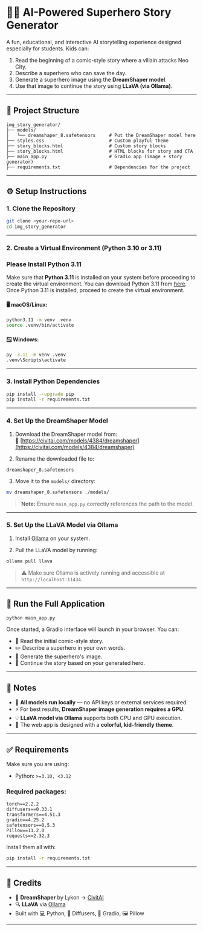 # 🦸‍♂️ AI-Powered Superhero Story Generator

A fun, educational, and interactive AI storytelling experience designed especially for students. Kids can:

1. Read the beginning of a comic-style story where a villain attacks Neo City.
2. Describe a superhero who can save the day.
3. Generate a superhero image using the **DreamShaper model**.
4. Use that image to continue the story using **LLaVA (via Ollama)**.

---

## 📁 Project Structure

```
img_story_generator/
├── models/
│   └── dreamshaper_8.safetensors     # Put the DreamShaper model here
├── styles.css                        # Custom playful theme
├── story_blocks.html                 # Custom story blocks
├── story_blocks.html                 # HTML blocks for story and CTA
├── main_app.py                       # Gradio app (image + story generator)
├── requirements.txt                  # Dependencies for the project
```

---

## ⚙️ Setup Instructions

### 1. Clone the Repository

```bash
git clone <your-repo-url>
cd img_story_generator
```

---


### 2. Create a Virtual Environment (Python 3.10 or 3.11)

### **Please Install Python 3.11**  
Make sure that **Python 3.11** is installed on your system before proceeding to create the virtual environment. You can download Python 3.11 from [here](https://www.python.org/downloads/release/python-3110/).  
Once Python 3.11 is installed, proceed to create the virtual environment.

#### 🖥️ macOS/Linux:

```bash
python3.11 -m venv .venv
source .venv/bin/activate
```

#### 🪟 Windows:

```bash
py -3.11 -m venv .venv
.venv\Scripts\activate
```

---

### 3. Install Python Dependencies

```bash
pip install --upgrade pip
pip install -r requirements.txt
```

---

### 4. Set Up the DreamShaper Model

1. Download the DreamShaper model from:  
   🔗 [https://civitai.com/models/4384/dreamshaper](https://civitai.com/models/4384/dreamshaper)

2. Rename the downloaded file to:

```
dreamshaper_8.safetensors
```

3. Move it to the `models/` directory:

```bash
mv dreamshaper_8.safetensors ./models/
```

> **Note:** Ensure `main_app.py` correctly references the path to the model.

---

### 5. Set Up the LLaVA Model via Ollama

1. Install [Ollama](https://ollama.com) on your system.

2. Pull the LLaVA model by running:

```bash
ollama pull llava
```

> ⚠️ Make sure Ollama is actively running and accessible at `http://localhost:11434`.

---

## 🚀 Run the Full Application

```bash
python main_app.py
```

Once started, a Gradio interface will launch in your browser. You can:

- 📖 Read the initial comic-style story.
- ✏️ Describe a superhero in your own words.
- 🎨 Generate the superhero's image.
- 📜 Continue the story based on your generated hero.

---

## 📌 Notes

- 🧠 **All models run locally** — no API keys or external services required.
- ⚡ For best results, **DreamShaper image generation requires a GPU**.
- 💡 **LLaVA model via Ollama** supports both CPU and GPU execution.
- 🎈 The web app is designed with a **colorful, kid-friendly theme**.

---

## ✅ Requirements

Make sure you are using:

- Python: `>=3.10, <3.12`

### Required packages:

```
torch==2.2.2
diffusers==0.33.1
transformers==4.51.3
gradio==4.25.2
safetensors==0.5.3
Pillow==11.2.0
requests==2.32.3
```

Install them all with:

```bash
pip install -r requirements.txt
```

---

## 🧠 Credits

- 🎨 **DreamShaper** by Lykon → [CivitAI](https://civitai.com/models/4384/dreamshaper)
- 🔍 **LLaVA** via [Ollama](https://ollama.com)
- Built with 💻 Python, 🤗 Diffusers, 🎨 Gradio, 🖼️ Pillow

---
